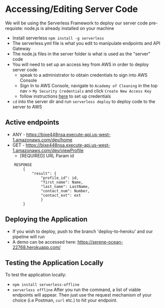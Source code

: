 # Accessing/Editing Server Code
We will be using the Serverless Framework to deploy our server code
pre-requiste: node.js is already installed on your machine
* Install serverless `npm install -g serverless`
* The serverless.yml file is what you edit to manipulate endpoints and API Gateway
* The node.js files in the server folder is what is used as the "server" code
* You will need to set up an access key from AWS in order to deploy server code
    * speak to a administrator to obtain credentials to sign into AWS Console
    * Sign In to AWS Console, navigate to `Academy of Cleaning` in the top nav > `My Security Credentials` and click `Create New Access Key`
    * follow instructions [here](https://www.serverless.com/framework/docs/providers/aws/guide/credentials#setup-with-serverless-config-credentials-command) to set up credentials
* `cd` into the server dir and run `serverless deploy` to deploy code to the server to AWS

## Active endpoints
* ANY - https://bixe448nsa.execute-api.us-west-1.amazonaws.com/dev/home
* GET - https://bixe448nsa.execute-api.us-west-1.amazonaws.com/dev/viewProfile
    * [REQUIRED] URL Param id 

```        
    RESPONSE    
        {
            "result": {
                "profile_id": id,
                "first_name": Name,
                "last_name": LastName,
                "contact_num": Number,
                "contact_ext": ext
                }
        }
```

## Deploying the Application
* If you wish to deploy, push to the branch 'deploy-to-heroku' and our pipeline will run
* A demo can be accessed here: https://serene-ocean-22768.herokuapp.com/

## Testing the Application Locally
To test the application locally:
* `npm install serverless-offline`
* `serverless offline`
After you run the command, a list of viable endpoints will appear. Then just use the request mechanism of your choice (i.e Postman, `curl` etc.) to hit your endpoint.
